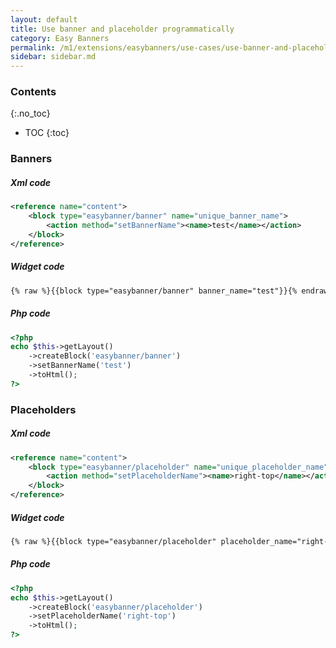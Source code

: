 ```yaml
---
layout: default
title: Use banner and placeholder programmatically
category: Easy Banners
permalink: /m1/extensions/easybanners/use-cases/use-banner-and-placeholder-programmatically/
sidebar: sidebar.md
---
```


### Contents
{:.no_toc}

* TOC
{:toc}

### Banners

##### Xml code

```xml
<reference name="content">
    <block type="easybanner/banner" name="unique_banner_name">
        <action method="setBannerName"><name>test</name></action>
    </block>
</reference>
```

##### Widget code

```html
{% raw %}{{block type="easybanner/banner" banner_name="test"}}{% endraw %}
```

##### Php code

```php
<?php
echo $this->getLayout()
    ->createBlock('easybanner/banner')
    ->setBannerName('test')
    ->toHtml();
?>
```

### Placeholders

##### Xml code

```xml
<reference name="content">
    <block type="easybanner/placeholder" name="unique_placeholder_name">
        <action method="setPlaceholderName"><name>right-top</name></action>
    </block>
</reference>
```

##### Widget code

```html
{% raw %}{{block type="easybanner/placeholder" placeholder_name="right-top"}}{% endraw %}
```

##### Php code

```php
<?php
echo $this->getLayout()
    ->createBlock('easybanner/placeholder')
    ->setPlaceholderName('right-top')
    ->toHtml();
?>
```
